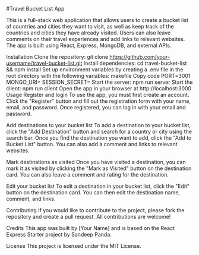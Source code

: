 #Travel Bucket List App


This is a full-stack web application that allows users to create a bucket list of countries and cities they want to visit, as well as keep track of the countries and cities they have already visited. Users can also leave comments on their travel experiences and add links to relevant websites. The app is built using React, Express, MongoDB, and external APIs.

Installation
Clone the repository: git clone https://github.com/your-username/travel-bucket-list.git
Install dependencies: cd travel-bucket-list && npm install
Set up environment variables by creating a .env file in the root directory with the following variables:
makefile
Copy code
PORT=3001
MONGO_URI=<your MongoDB connection string>
SESSION_SECRET=<your session secret>
Start the server: npm run server
Start the client: npm run client
Open the app in your browser at http://localhost:3000
Usage
Register and login
To use the app, you must first create an account. Click the "Register" button and fill out the registration form with your name, email, and password. Once registered, you can log in with your email and password.

Add destinations to your bucket list
To add a destination to your bucket list, click the "Add Destination" button and search for a country or city using the search bar. Once you find the destination you want to add, click the "Add to Bucket List" button. You can also add a comment and links to relevant websites.

Mark destinations as visited
Once you have visited a destination, you can mark it as visited by clicking the "Mark as Visited" button on the destination card. You can also leave a comment and rating for the destination.

Edit your bucket list
To edit a destination in your bucket list, click the "Edit" button on the destination card. You can then edit the destination name, comment, and links.

Contributing
If you would like to contribute to the project, please fork the repository and create a pull request. All contributions are welcome!

Credits
This app was built by [Your Name] and is based on the React Express Starter project by Sandeep Panda.

License
This project is licensed under the MIT License.
